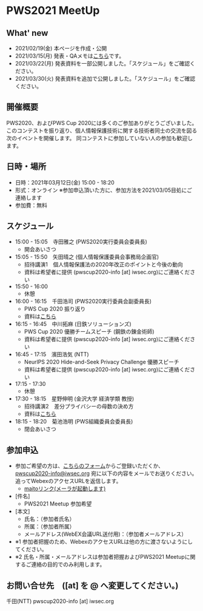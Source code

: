 # PWS2021 MeetUp 
## What' new
- 2021/02/19(金) 本ページを作成・公開
- 2021/03/15(月) 発表・QAメモは[こちら](https://docs.google.com/document/d/1YU8qeFXzwaO0PCfXdRGoABU45KnD9usa7oFFA7RbfQI/edit#heading=h.yq6rfi5ajc61)です。
- 2021/03/22(月) 発表資料を一部公開しました。「スケジュール」をご確認ください。
- 2021/03/30(火) 発表資料を追加で公開しました。「スケジュール」をご確認ください。

## 開催概要
PWS2020、およびPWS Cup 2020には多くのご参加ありがとうございました。
このコンテストを振り返り、個人情報保護技術に関する技術者同士の交流を図る次のイベントを開催します。
同コンテストに参加していない人の参加も歓迎します。

## 日時・場所
- 日時：2021年03月12日(金) 15:00 - 18:20
- 形式：オンライン ※参加申込頂いた方に、参加方法を2021/03/05目処にご連絡します
- 参加費：無料

## スケジュール
- 15:00 - 15:05　寺田雅之 (PWS2020実行委員会委員長)
    - 開会あいさつ
- 15:05 - 15:50　矢田晴之 (個人情報保護委員会事務局企画官)
    - 招待講演1　個人情報保護法の2020年改正のポイントと今後の動向
    - 資料は希望者に提供 (pwscup2020-info [at] iwsec.org)にご連絡ください
- 15:50 - 16:00
    - 休憩
- 16:00 - 16:15　千田浩司 (PWS2020実行委員会副委員長)
    - PWS Cup 2020 振り返り
    - 資料は[こちら](./Images/20210312_PWS2021Meetup_PWSCUP2020振り返り.pdf)
- 16:15 - 16:45　中川拓麻 (日鉄ソリューションズ)
    - PWS Cup 2020 優勝チームスピーチ (鋼鉄の錬金術師)
    - 資料は希望者に提供 (pwscup2020-info [at] iwsec.org)にご連絡ください
- 16:45 - 17:15　濱田浩気 (NTT)
    - NeurlPS 2020 Hide-and-Seek Privacy Challenge 優勝スピーチ
    - 資料は希望者に提供 (pwscup2020-info [at] iwsec.org)にご連絡ください
- 17:15 - 17:30
    - 休憩
- 17:30 - 18:15　星野伸明 (金沢大学 経済学類 教授)
    - 招待講演2　差分プライバシーの母数の決め方
    - 資料は[こちら](./Images/20210312_PWS2021Meetup_金沢大星野.pdf)
- 18:15 - 18:20　菊池浩明 (PWS組織委員会委員長)
    - 閉会あいさつ


## 参加申込
- 参加ご希望の方は、[こちらのフォーム](https://forms.gle/DyHVy7nPhQLaqEMx5)からご登録いただくか、pwscup2020-info@iwsec.org 宛に以下の内容をメールでお送りください。追ってWebexのアクセスURLを返信します。
    - [maitoリンク(メーラが起動します)](mailto:pwscup2020-info@iwsec.org?subject=PWS2021%20Meetup%20%E5%8F%82%E5%8A%A0%E5%B8%8C%E6%9C%9B&body=%E6%B0%8F%E5%90%8D%EF%BC%9A%EF%BC%88%E5%8F%82%E5%8A%A0%E8%80%85%E6%B0%8F%E5%90%8D%EF%BC%89%0D%0A%E6%89%80%E5%B1%9E%EF%BC%9A%EF%BC%88%E5%8F%82%E5%8A%A0%E8%80%85%E6%89%80%E5%B1%9E%EF%BC%89%0D%0A%E3%83%A1%E3%83%BC%E3%83%AB%E3%82%A2%E3%83%89%E3%83%AC%E3%82%B9%EF%BC%88WebEX%E4%BC%9A%E8%AD%B0URL%E9%80%81%E4%BB%98%E7%94%A8%EF%BC%89%EF%BC%9A%EF%BC%88%E5%8F%82%E5%8A%A0%E8%80%85%E3%83%A1%E3%83%BC%E3%83%AB%E3%82%A2%E3%83%89%E3%83%AC%E3%82%B9%EF%BC%89)  
- [件名]
    - PWS2021 Meetup 参加希望
- [本文]
    - 氏名：（参加者氏名）
    - 所属：（参加者所属）
    - メールアドレス(WebEX会議URL送付用)：（参加者メールアドレス）  
- ※1 参加者把握のため、WebexのアクセスURLは他の方に渡さないようにしてください。
- ※2 氏名・所属・メールアドレスは参加者把握およびPWS2021 Meetupに関するご連絡の目的でのみ利用します。


## お問い合せ先　([at] を @ へ変更してください。)
千田(NTT)  pwscup2020-info [at] iwsec.org
